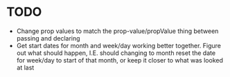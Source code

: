 # TODO

* Change prop values to match the prop-value/propValue thing between passing and declaring
* Get start dates for month and week/day working better together. Figure out what should happen, I.E. should changing to month reset the date for week/day to start of that month, or keep it closer to what was looked at last